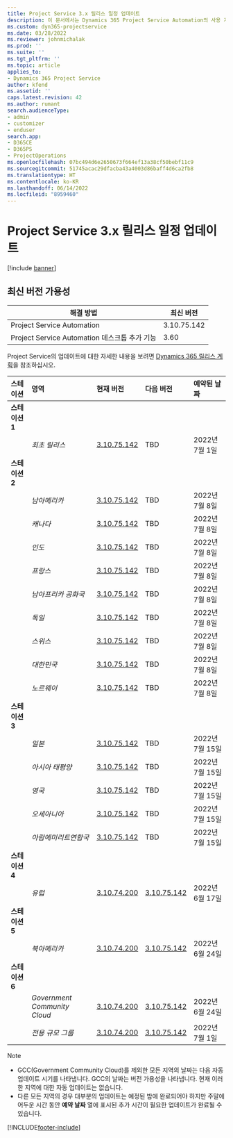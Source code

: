 ```yaml
---
title: Project Service 3.x 릴리스 일정 업데이트
description: 이 문서에서는 Dynamics 365 Project Service Automation의 사용 가능한 릴리스 및 향후 릴리스에 대한 정보를 제공합니다.
ms.custom: dyn365-projectservice
ms.date: 03/28/2022
ms.reviewer: johnmichalak
ms.prod: ''
ms.suite: ''
ms.tgt_pltfrm: ''
ms.topic: article
applies_to:
- Dynamics 365 Project Service
author: kfend
ms.assetid: ''
caps.latest.revision: 42
ms.author: rumant
search.audienceType:
- admin
- customizer
- enduser
search.app:
- D365CE
- D365PS
- ProjectOperations
ms.openlocfilehash: 07bc494d6e2650673f664ef13a38cf50bebf11c9
ms.sourcegitcommit: 51745acac29dfacba43a4003d86baff4d6ca2fb8
ms.translationtype: HT
ms.contentlocale: ko-KR
ms.lasthandoff: 06/14/2022
ms.locfileid: "8959460"
---
```

# <a name="update-release-schedule-for-project-service-3x"></a>Project Service 3.x 릴리스 일정 업데이트

[!include [banner](../includes/psa-now-project-operations.md)]

## <a name="latest-version-availability"></a>최신 버전 가용성

| 해결 방법  | 최신 버전 |
|-------|----|
| Project Service Automation    | 3.10.75.142 |
| Project Service Automation 데스크톱 추가 기능                | 3.60          |

Project Service의 업데이트에 대한 자세한 내용을 보려면 [Dynamics 365 릴리스 계획](/dynamics365/release-plans/)을 참조하십시오. 

| 스테이션  | 영역 | 현재 버전 | 다음 버전 |  예약된 날짜
| :---   | :---   | :---   | :---   |:---   |         
|<strong>스테이션 1</strong> | |  |  | |
| | <i>최초 릴리스</i> | [3.10.75.142](whats-new-ur-44.md) | TBD | 2022년 7월 1일
|<strong>스테이션 2</strong> | |  |  | |
| | <i>남아메리카</i> | [3.10.75.142](whats-new-ur-44.md) | TBD | 2022년 7월 8일
| | <i>캐나다</i> | [3.10.75.142](whats-new-ur-44.md) | TBD | 2022년 7월 8일
| | <i>인도</i> | [3.10.75.142](whats-new-ur-44.md) | TBD | 2022년 7월 8일
| | <i>프랑스</i> | [3.10.75.142](whats-new-ur-44.md) | TBD | 2022년 7월 8일
| | <i>남아프리카 공화국</i> | [3.10.75.142](whats-new-ur-44.md) | TBD | 2022년 7월 8일
| | <i>독일</i> | [3.10.75.142](whats-new-ur-44.md) | TBD | 2022년 7월 8일
| | <i>스위스</i> | [3.10.75.142](whats-new-ur-44.md) | TBD | 2022년 7월 8일
| | <i>대한민국</i> | [3.10.75.142](whats-new-ur-44.md) | TBD | 2022년 7월 8일
| | <i>노르웨이</i> | [3.10.75.142](whats-new-ur-44.md) | TBD | 2022년 7월 8일
|<strong>스테이션 3</strong> | |  |  | |
| | <i>일본</i> | [3.10.75.142](whats-new-ur-44.md) | TBD | 2022년 7월 15일
| | <i>아시아 태평양</i> | [3.10.75.142](whats-new-ur-44.md) | TBD | 2022년 7월 15일
| | <i>영국</i> | [3.10.75.142](whats-new-ur-44.md) | TBD | 2022년 7월 15일
| | <i>오세아니아</i> | [3.10.75.142](whats-new-ur-44.md) | TBD | 2022년 7월 15일
| | <i>아랍에미리트연합국</i> | [3.10.75.142](whats-new-ur-44.md) | TBD | 2022년 7월 15일
|<strong>스테이션 4</strong> | |  |  | |
| | <i>유럽</i> | [3.10.74.200](whats-new-ur43.md) | [3.10.75.142](whats-new-ur-44.md) | 2022년 6월 17일
|<strong>스테이션 5</strong> | |  |  | |
| | <i>북아메리카</i> | [3.10.74.200](whats-new-ur43.md) | [3.10.75.142](whats-new-ur-44.md) | 2022년 6월 24일
|<strong>스테이션 6</strong> | |  |  | |
| | <i>Government Community Cloud</i> | [3.10.74.200](whats-new-ur43.md) | [3.10.75.142](whats-new-ur-44.md) | 2022년 6월 24일
| | <i>전용 규모 그룹</i> | [3.10.74.200](whats-new-ur43.md) | [3.10.75.142](whats-new-ur-44.md) | 2022년 7월 1일




>[!Note]
> - GCC(Government Community Cloud)를 제외한 모든 지역의 날짜는 다음 자동 업데이트 시기를 나타냅니다. GCC의 날짜는 버전 가용성을 나타냅니다. 현재 이러한 지역에 대한 자동 업데이트는 없습니다.
> - 다른 모든 지역의 경우 대부분의 업데이트는 예정된 밤에 완료되어야 하지만 주말에 어두운 시간 동안 **예약 날짜** 열에 표시된 추가 시간이 필요한 업데이트가 완료될 수 있습니다.


[!INCLUDE[footer-include](../includes/footer-banner.md)]
